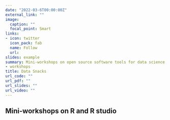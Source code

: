 ```yaml
---
date: "2022-03-6T00:00:00Z"
external_link: ""
image:
  caption: ""
  focal_point: Smart
links:
- icon: twitter
  icon_pack: fab
  name: Follow
  url: 
slides: example
summary: Mini-workshops on open source software tools for data science
- workshops
title: Data Snacks
url_code: ""
url_pdf: ""
url_slides: ""
url_video: ""
---
```


## Mini-workshops on R and R studio